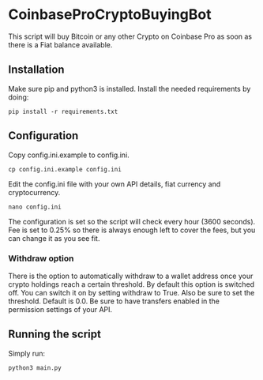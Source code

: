 # CoinbaseProCryptoBuyingBot
This script will buy Bitcoin or any other Crypto on Coinbase Pro as soon as there is a Fiat balance available.

## Installation
Make sure pip and python3 is installed.
Install the needed requirements by doing:
```
pip install -r requirements.txt
```

## Configuration
Copy config.ini.example to config.ini.
```
cp config.ini.example config.ini
```
Edit the config.ini file with your own API details, fiat currency and cryptocurrency.
```
nano config.ini
```
The configuration is set so the script will check every hour (3600 seconds).
Fee is set to 0.25% so there is always enough left to cover the fees, but you can change it as you see fit.

### Withdraw option
There is the option to automatically withdraw to a wallet address once your crypto holdings reach a certain threshold. By default this option is switched off. You can switch it on by setting withdraw to True.
Also be sure to set the threshold. Default is 0.0.
Be sure to have transfers enabled in the permission settings of your API.

## Running the script
Simply run:
```
python3 main.py
```
